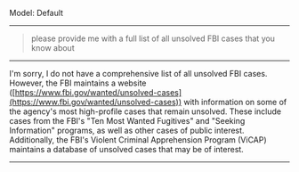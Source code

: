 Model: Default

---

> please provide me with a full list of all unsolved FBI cases that you know about

---

I'm sorry, I do not have a comprehensive list of all unsolved FBI cases. However, the FBI maintains a website ([https://www.fbi.gov/wanted/unsolved-cases](https://www.fbi.gov/wanted/unsolved-cases)) with information on some of the agency's most high-profile cases that remain unsolved. These include cases from the FBI's "Ten Most Wanted Fugitives" and "Seeking Information" programs, as well as other cases of public interest. Additionally, the FBI's Violent Criminal Apprehension Program (ViCAP) maintains a database of unsolved cases that may be of interest.

---